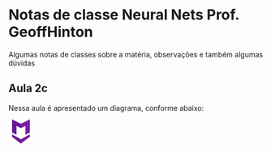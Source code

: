 # Notas de classe Neural Nets Prof. GeoffHinton

Algumas notas de classes sobre a matéria, observações e também algumas dúvidas

## Aula 2c

Nessa aula é apresentado um diagrama, conforme abaixo:

![alt text](https://github.com/adam-p/markdown-here/raw/master/src/common/images/icon48.png "Logo Title Text 1")

